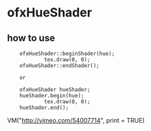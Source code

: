 ofxHueShader
======================

how to use
------
		ofxHueShader::beginShader(hue);
				tex.draw(0, 0);
		ofxHueShader::endShader();
		
		or
		
		ofxHueShader hueShader;		
		hueShader.begin(hue);
				tex.draw(0, 0);
		hueShader.end();
		
VM("http://vimeo.com/54007714", print = TRUE)
